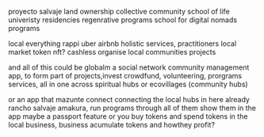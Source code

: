 proyecto salvaje
land ownership
collective community
school of life
univeristy residencies regenrative programs
school for digital nomads
programs

local everything
rappi
uber
airbnb
holistic services, practitioners
local market
token
nft?
cashless
organise local communities
projects


and all of this could be globalm a social network community management app, to form part of projects,invest crowdfund, volunteering, prorgrams services, all in one across spiritual hubs or ecovillages (community hubs)

or an app that mazunte connect
connecting the local hubs in here already rancho salvaje amakura, run programs through all of them show them in the app
maybe a passport feature or you buy tokens and spend tokens in the local business, business acumulate tokens and howthey profit?